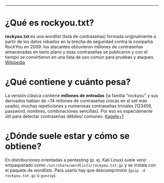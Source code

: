 
---

# ¿Qué es rockyou.txt?

**rockyou.txt** es una _wordlist_ (lista de contraseñas) formada originalmente a partir de los datos robados en la brecha de seguridad contra la compañía RockYou en 2009: los atacantes obtuvieron millones de contraseñas almacenadas en texto plano y esas contraseñas se publicaron y con el tiempo se convirtieron en una lista de uso común para pruebas y ataques. [Wikipedia](https://en.wikipedia.org/wiki/RockYou?utm_source=chatgpt.com)

# ¿Qué contiene y cuánto pesa?

La versión clásica contiene **millones de entradas** (la familia “rockyou” y sus derivados hablan de ~14 millones de contraseñas únicas en el set más usado), muchas repeticiones y numerosas contraseñas triviales (123456, password, nombres, combinaciones sencillas). Por eso es especialmente útil para detectar contraseñas débiles/ comunes. [Kaggle+1](https://www.kaggle.com/datasets/bwandowando/original-rockyou2024-text-file-11-parts?utm_source=chatgpt.com)

# ¿Dónde suele estar y cómo se obtiene?

En distribuciones orientadas a pentesting (p. ej. Kali Linux) suele venir empaquetado como `/usr/share/wordlists/rockyou.txt.gz` y se instala con el paquete de _wordlists_. Para usarlo hay que descomprimirlo (`gzip -d rockyou.txt.gz` o `gunzip`).

